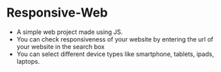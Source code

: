 # Responsive-Web

* A simple web project made using JS. 
* You can check responsiveness of  your website by entering the url of your website in the search box
* You can select different device types like smartphone, tablets, ipads, laptops.
